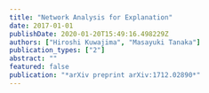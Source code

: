 ```yaml
---
title: "Network Analysis for Explanation"
date: 2017-01-01
publishDate: 2020-01-20T15:49:16.498229Z
authors: ["Hiroshi Kuwajima", "Masayuki Tanaka"]
publication_types: ["2"]
abstract: ""
featured: false
publication: "*arXiv preprint arXiv:1712.02890*"
---
```


